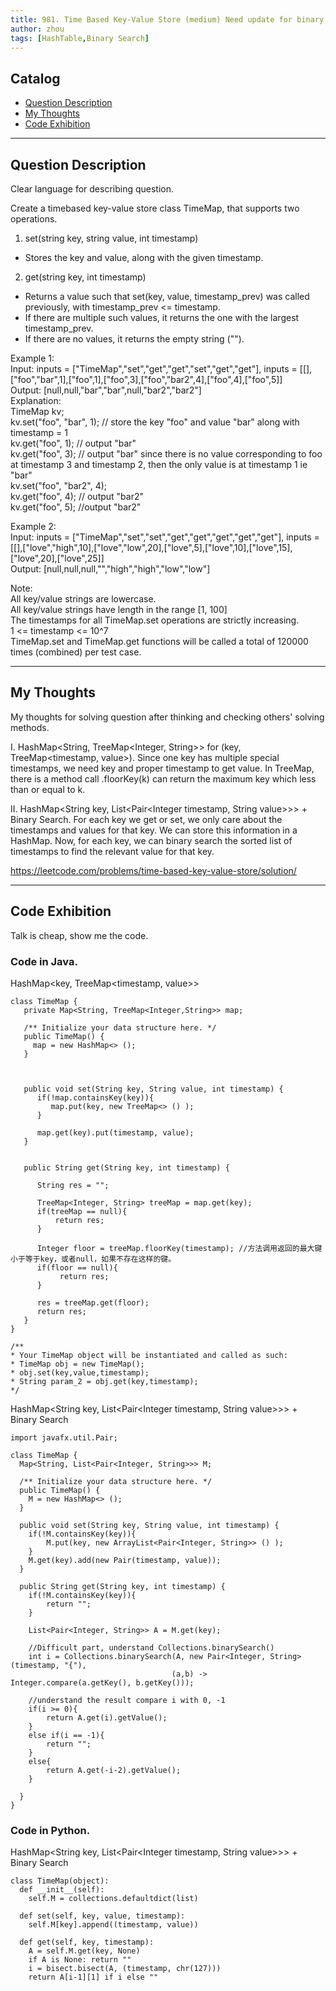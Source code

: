 ```yaml
---
title: 981. Time Based Key-Value Store (medium) Need update for binary search                     
author: zhou      
tags: [HashTable,Binary Search]          
---
```


       

## Catalog  
+ [Question Description](#partI)
+ [My Thoughts](#partII)
+ [Code Exhibition](#partIII)

----------------------------------

## Question Description
Clear language for describing question.    

Create a timebased key-value store class TimeMap, that supports two operations.      

1. set(string key, string value, int timestamp)       
* Stores the key and value, along with the given timestamp.      

2. get(string key, int timestamp)    
* Returns a value such that set(key, value, timestamp_prev) was called previously, with timestamp_prev <= timestamp.     
* If there are multiple such values, it returns the one with the largest timestamp_prev.   
* If there are no values, it returns the empty string ("").    

Example 1:     
Input: inputs = ["TimeMap","set","get","get","set","get","get"], inputs = [[],["foo","bar",1],["foo",1],["foo",3],["foo","bar2",4],["foo",4],["foo",5]]     
Output: [null,null,"bar","bar",null,"bar2","bar2"]    
Explanation:     
TimeMap kv;      
kv.set("foo", "bar", 1); // store the key "foo" and value "bar" along with timestamp = 1       
kv.get("foo", 1);  // output "bar"        
kv.get("foo", 3); // output "bar" since there is no value corresponding to foo at timestamp 3 and timestamp 2, then the only value is at timestamp 1 ie "bar"       
kv.set("foo", "bar2", 4);      
kv.get("foo", 4); // output "bar2"      
kv.get("foo", 5); //output "bar2"       

Example 2:     
Input: inputs = ["TimeMap","set","set","get","get","get","get","get"], inputs = [[],["love","high",10],["love","low",20],["love",5],["love",10],["love",15],["love",20],["love",25]]      
Output: [null,null,null,"","high","high","low","low"]       
 
Note:     
All key/value strings are lowercase.     
All key/value strings have length in the range [1, 100]     
The timestamps for all TimeMap.set operations are strictly increasing.    
1 <= timestamp <= 10^7    
TimeMap.set and TimeMap.get functions will be called a total of 120000 times (combined) per test case.     



----------------------------------

## My Thoughts
My thoughts for solving question after thinking and checking others' solving methods.        

I. HashMap<String, TreeMap<Integer, String>> for (key, TreeMap<timestamp, value>). Since one key has multiple special timestamps, we need key and proper timestamp to get value. In TreeMap, there is a method call .floorKey(k) can return the maximum key which less than or equal to k.       

II. HashMap<String key, List<Pair<Integer timestamp, String value>>> + Binary Search. For each key we get or set, we only care about the timestamps and values for that key. We can store this information in a HashMap. Now, for each key, we can binary search the sorted list of timestamps to find the relevant value for that key.       

https://leetcode.com/problems/time-based-key-value-store/solution/    


----------------------------------

## Code Exhibition
Talk is cheap, show me the code.    
### Code in Java.     
HashMap<key, TreeMap<timestamp, value>>      

    class TimeMap {
       private Map<String, TreeMap<Integer,String>> map;
    
       /** Initialize your data structure here. */
       public TimeMap() {
         map = new HashMap<> ();
       }
    
    

       public void set(String key, String value, int timestamp) {
          if(!map.containsKey(key)){
             map.put(key, new TreeMap<> () );
          }
        
          map.get(key).put(timestamp, value);
       }
    
    
       public String get(String key, int timestamp) {
        
          String res = "";
        
          TreeMap<Integer, String> treeMap = map.get(key);
          if(treeMap == null){
              return res;
          }
        
          Integer floor = treeMap.floorKey(timestamp); //方法调用返回的最大键小于等于key，或者null，如果不存在这样的键。
          if(floor == null){
               return res;
          }
        
          res = treeMap.get(floor);
          return res;
       }
    }

    /**
    * Your TimeMap object will be instantiated and called as such:
    * TimeMap obj = new TimeMap();
    * obj.set(key,value,timestamp);
    * String param_2 = obj.get(key,timestamp);
    */

HashMap<String key, List<Pair<Integer timestamp, String value>>> + Binary Search      

    import javafx.util.Pair;

    class TimeMap {
      Map<String, List<Pair<Integer, String>>> M;
    
      /** Initialize your data structure here. */
      public TimeMap() {
        M = new HashMap<> ();    
      }
    
      public void set(String key, String value, int timestamp) {
        if(!M.containsKey(key)){
            M.put(key, new ArrayList<Pair<Integer, String>> () );
        }
        M.get(key).add(new Pair(timestamp, value));
      }
    
      public String get(String key, int timestamp) {
        if(!M.containsKey(key)){
            return "";
        }
        
        List<Pair<Integer, String>> A = M.get(key);
        
        //Difficult part, understand Collections.binarySearch()     
        int i = Collections.binarySearch(A, new Pair<Integer, String>(timestamp, "{"),
                                        (a,b) -> Integer.compare(a.getKey(), b.getKey()));
        
        //understand the result compare i with 0, -1     
        if(i >= 0){
            return A.get(i).getValue();
        }
        else if(i == -1){
            return "";
        }
        else{
            return A.get(-i-2).getValue();
        }
        
      }
    }



### Code in Python.   
HashMap<String key, List<Pair<Integer timestamp, String value>>> + Binary Search         

    class TimeMap(object):
      def __init__(self):
        self.M = collections.defaultdict(list)

      def set(self, key, value, timestamp):
        self.M[key].append((timestamp, value))

      def get(self, key, timestamp):
        A = self.M.get(key, None)
        if A is None: return ""
        i = bisect.bisect(A, (timestamp, chr(127)))
        return A[i-1][1] if i else ""



